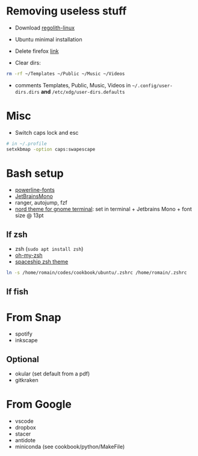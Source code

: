 # Removing useless stuff

- Download [regolith-linux](https://regolith-linux.org/)

- Ubuntu minimal installation

- Delete firefox [link](https://askubuntu.com/questions/16758/removing-firefox-in-ubuntu-with-all-add-ons-like-it-never-existed)

- Clear dirs:

```bash
rm -rf ~/Templates ~/Public ~/Music ~/Videos
```

- comments Templates, Public, Music, Videos in `~/.config/user-dirs.dirs` **and** `/etc/xdg/user-dirs.defaults`

# Misc

- Switch caps lock and esc

```bash
# in ~/.profile
setxkbmap -option caps:swapescape
```

# Bash setup

- [powerline-fonts](https://github.com/powerline/fonts)
- [JetBrainsMono](https://www.jetbrains.com/lp/mono/)
- ranger, autojump, fzf
- [nord theme for gnome terminal](https://github.com/arcticicestudio/nord-gnome-terminal): set in terminal + Jetbrains Mono + font size @ 13pt

## If zsh

- zsh (`sudo apt install zsh`)
- [oh-my-zsh](https://github.com/ohmyzsh/ohmyzsh)
- [spaceship zsh theme](https://github.com/denysdovhan/spaceship-prompt)

```bash
ln -s /home/romain/codes/cookbook/ubuntu/.zshrc /home/romain/.zshrc
```

## If fish

# From Snap

- spotify
- inkscape

## Optional

- okular (set default from a pdf)
- gitkraken

# From Google

- vscode
- dropbox
- stacer
- antidote
- miniconda (see cookbook/python/MakeFile)
